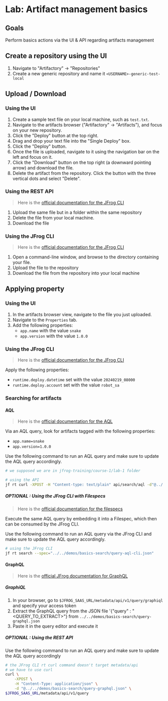 # Lab: Artifact management basics

## Goals

Perform basics actions via the UI & API regarding artifacts management

## Create a repository using the UI

1. Navigate to "Artifactory" -> "Repositories"
2. Create a new generic repository and name it  `<USERNAME>-generic-test-local`

## Upload / Download

### Using the UI

1. Create a sample text file on your local machine, such as `test.txt`.
2. Navigate to the artifacts browser ("Artifactory" -> "Artifacts"), and focus on your new repository.
3. Click the "Deploy" button at the top right.
4. Drag and drop your text file into the "Single Deploy" box.
5. Click the "Deploy" button.
6. Once the file is uploaded, navigate to it using the navigation bar on the left and focus on it.
7. Click the "Download" button on the top right (a downward pointing arrow) and download the file.
8. Delete the artifact from the repository. Click the button with the three vertical dots and select "Delete".

### Using the REST API

> Here is the [official documentation for the JFrog CLI](https://jfrog.com/help/r/jfrog-rest-apis/deploy-artifact-apis)

1. Upload the same file but in a folder within the same repository
2. Delete the file from your local machine.
3. Download the file

### Using the JFrog CLI

> Here is the [official documentation for the JFrog CLI](https://docs.jfrog-applications.jfrog.io/jfrog-applications/jfrog-cli/cli-for-jfrog-artifactory/generic-files)

1. Open a command-line window, and browse to the directory containing your file.
2. Upload the file to the repository
3. Download the file from the repository into your local machine

## Applying property

### Using the UI

1. In the artifacts browser view, navigate to the file you just uploaded.
2. Navigate to the `Properties` tab.
3. Add the following properties:
   + `app.name` with the value `snake`
   + `app.version` with the value `1.0.0`

### Using the JFrog CLI

> Here is the [official documentation for the JFrog CLI](https://docs.jfrog-applications.jfrog.io/jfrog-applications/jfrog-cli/cli-for-jfrog-artifactory/generic-files#setting-properties-on-files)

Apply the following properties:

+ `runtime.deploy.datetime` set with the value `20240219_08000`
+ `runtime.deploy.account` set with the value `robot_sa`

### Searching for artifacts

#### AQL

> Here is the [official documentation for the AQL](https://jfrog.com/help/r/jfrog-artifactory-documentation/artifactory-query-language)

Via an AQL query, look for artifacts tagged with the following properties:

+ `app.name=snake`
+ `app.version=1.0.0`

Use the following command to run an AQL query and make sure to update the AQL query accordingly.

```bash
# we supposed we are in jfrog-training/course-1/lab-1 folder

# using the API
jf rt curl -XPOST -H "Content-type: text/plain" api/search/aql -d"@../../demos/basics-search/query-aql-properties-rest.txt"
```

##### OPTIONAL : Using the JFrog CLI with Filespecs

> Here is the [official documentation for the filespecs](https://docs.jfrog-applications.jfrog.io/jfrog-applications/jfrog-cli/cli-for-jfrog-artifactory/using-file-specs#overview)

Execute the same AQL query by embedding it into a Filespec, which then can be consumed by the JFrog CLI.

Use the following command to run an AQL query via the JFrog CLI and make sure to update the AQL query accordingly.

```bash
# using the JFrog CLI
jf rt search --spec="../../demos/basics-search/query-aql-cli.json"
```

#### GraphQL

> Here is the [official JFrog documentation for GraphQL](https://jfrog.com/help/r/jfrog-rest-apis/graphql)

##### GraphiQL

1. In your browser, go to  `$JFROG_SAAS_URL/metadata/api/v1/query/graphiql` and specify your access token
2. Extract the GraphQL query from the JSON file  '{"query" : "<QUERY_TO_EXTRACT>"}  from `../../demos/basics-search/query-graphql.json`
3. Paste it in the query editor and execute it

##### OPTIONAL : Using the REST API

Use the following command to run an AQL query and make sure to update the AQL query accordingly

```bash
# the JFrog CLI rt curl command doesn't target metadata/api
# we have to use curl
curl \
    -XPOST \
    -H "Content-Type: application/json" \
    -d "@../../demos/basics-search/query-graphql.json" \
$JFROG_SAAS_URL/metadata/api/v1/query 
```
